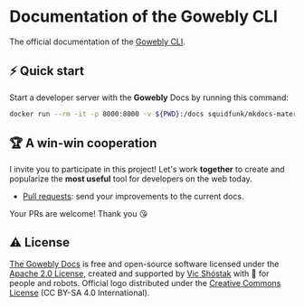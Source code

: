 # Documentation of the Gowebly CLI

The official documentation of the [Gowebly CLI][gowebly_url].

## ⚡️ Quick start

Start a developer server with the **Gowebly** Docs by running this command:

```bash
docker run --rm -it -p 8000:8000 -v ${PWD}:/docs squidfunk/mkdocs-material
```

## 🏆 A win-win cooperation

I invite you to participate in this project! Let's work **together** to create and popularize the **most useful** tool for developers on the web today.

- [Pull requests][repo_pull_request_url]: send your improvements to the current docs.

Your PRs are welcome! Thank you 😘

## ⚠️ License

[The Gowebly Docs][repo_url] is free and open-source software licensed under the [Apache 2.0 License][repo_license_url], created and supported by [Vic Shóstak][author_url] with 🩵 for people and robots. Official logo distributed under the [Creative Commons License][repo_cc_license_url] (CC BY-SA 4.0 International).

<!-- Repository links -->

[repo_url]: https://github.com/gowebly/docs
[repo_pull_request_url]: https://github.com/gowebly/docs/pulls
[repo_license_url]: https://github.com/gowebly/docs/blob/main/LICENSE
[repo_cc_license_url]: https://creativecommons.org/licenses/by-sa/4.0/

<!-- Author links -->

[author_url]: https://github.com/koddr

<!-- README links -->

[gowebly_url]: https://github.com/gowebly/gowebly
